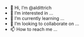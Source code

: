 - 👋 Hi, I’m @aldittrich
- 👀 I’m interested in ...
- 🌱 I’m currently learning ...
- 💞️ I’m looking to collaborate on ...
- 📫 How to reach me ...

<!---
aldittrich/aldittrich is a ✨ special ✨ repository because its `README.md` (this file) appears on your GitHub profile.
You can click the Preview link to take a look at your changes.
--->

